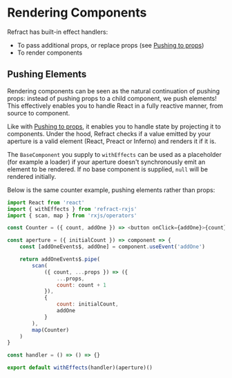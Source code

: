 # Rendering Components

Refract has built-in effect handlers:

* To pass additional props, or replace props \(see [Pushing to props](https://github.com/fanduel-oss/refract/tree/8ecda8ccacb41fe4072df29503037f3bc1ce8da7/docs/usage/pushing-to-props/README.md)\)
* To render components

## Pushing Elements

Rendering components can be seen as the natural continuation of pushing props: instead of pushing props to a child component, we push elements! This effectively enables you to handle React in a fully reactive manner, from source to component.

Like with [Pushing to props](https://github.com/fanduel-oss/refract/tree/8ecda8ccacb41fe4072df29503037f3bc1ce8da7/docs/usage/pushing-to-props/README.md), it enables you to handle state by projecting it to components. Under the hood, Refract checks if a value emitted by your aperture is a valid element \(React, Preact or Inferno\) and renders it if it is.

The `BaseComponent` you supply to `withEffects` can be used as a placeholder \(for example a loader\) if your aperture doesn't synchronously emit an element to be rendered. If no base component is supplied, `null` will be rendered initially.

Below is the same counter example, pushing elements rather than props:

```javascript
import React from 'react'
import { withEffects } from 'refract-rxjs'
import { scan, map } from 'rxjs/operators'

const Counter = ({ count, addOne }) => <button onClick={addOne}>{count}</button>

const aperture = ({ initialCount }) => component => {
    const [addOneEvents$, addOne] = component.useEvent('addOne')

    return addOneEvents$.pipe(
        scan(
            ({ count, ...props }) => ({
                ...props,
                count: count + 1
            }),
            {
                count: initialCount,
                addOne
            }
        ),
        map(Counter)
    )
}

const handler = () => () => {}

export default withEffects(handler)(aperture)()
```

